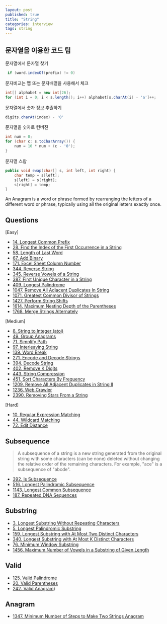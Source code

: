 ```yaml
---
layout: post
published: true
title: "String"
categories: interview
tags: string
---
```


## 문자열을 이용한 코드 팁
문자열에서 문자열 찾기
```java
 if (word.indexOf(prefix) != 0)
```

문자비교는 맵 또는 문자배열을 사용해서 체크
```java
int[] alphabet = new int[26];
for (int i = 0; i < s.length(); i++) alphabet[s.charAt(i) - 'a']++;
```

문자열에서 숫자 정보 추출하기
```java
digits.charAt(index) - '0'
```

문자열을 숫자로 컨버젼
```java
int num = 0;
for (char c: s.toCharArray()) {
    num = 10 * num + (c - '0');
}
```

문자열 스왑
```java
public void swap(char[] s, int left, int right) {
    char temp = s[left];
    s[left] = s[right];
    s[right] = temp; 
}
```

An Anagram is a word or phrase formed by rearranging the letters of a different word or phrase, typically using all the original letters exactly once.

## Questions

[Easy]
- [14. Longest Common Prefix](/interview/2023/06/08/longest-common-prefix/)
- [28. Find the Index of the First Occurrence in a String](/interview/2023/05/01/find-the-index-of-the-first-occurrence-in-a-string/)
- [58. Length of Last Word](/interview/2023/06/08/length-of-last-word/)
- [67. Add Binary](/interview/2023/05/21/add-binary/)
- [171. Excel Sheet Column Number](/interview/2023/05/21/excel-sheet-column-number/)
- [344. Reverse String](/interview/2023/05/01/reverse-string/)
- [345. Reverse Vowels of a String](/interview/2023/05/22/reverse-vowels-of-a-string/)
- [387. First Unique Character in a String](/interview/2023/05/02/first-unique-character-in-a-string/)
- [409. Longest Palindrome](/interview/2023/05/21/longest-palindrome/)
- [1047. Remove All Adjacent Duplicates In String](/interview/2023/05/03/remove-all-adjacent-duplicates-in-string/)
- [1071. Greatest Common Divisor of Strings](/interview/2023/05/21/greatest-common-divisor-of-strings.md)
- [1427. Perform String Shifts](/interview/2023/06/03/perform-string-shifts/)
- [1614. Maximum Nesting Depth of the Parentheses](/interview/2023/05/21/maximum-nesting-depth-of-the-parentheses)
- [1768. Merge Strings Alternately](/interview/2023/05/21/merge-strings-alternately/)

[Medium]
- [8. String to Integer (atoi)](/interview/2023/05/21/string-to-integer-atoi/)
- [49. Group Anagrams](/interview/2023/02/20/group-anagrams/)
- [71. Simplify Path](/interview/2023/05/21/simplify-path/)
- [97. Interleaving String](/interview/2023/05/21/interleaving-string/)
- [139. Word Break](/interview/2023/05/21/word-break/)
- [271. Encode and Decode Strings](/interview/2023/05/21/encode-and-decode-strings/)
- [394. Decode String](/interview/2023/04/11/decode-string/)
- [402. Remove K Digits](/interview/2023/05/21/remove-k-digits/)
- [443. String Compression](/interview/2023/05/21/string-compression/)
- [451. Sort Characters By Frequency](/interview/2023/05/21/sort-characters-by-frequency/)
- [1209. Remove All Adjacent Duplicates in String II](/interview/2023/04/21/remove-all-adjacent-duplicates-in-string-ii/)
- [1236. Web Crawler](/interview/2023/05/21/web-crawler/)
- [2390. Removing Stars From a String](/interview/2023/05/21/removing-stars-from-a-string/)

[Hard]
- [10. Regular Expression Matching](/interview/2023/05/21/regular-expression-matching/)
- [44. Wildcard Matching](/interview/2023/05/21/wildcard-matching/)
- [72. Edit Distance](/interview/2023/05/21/edit-distance/)

## Subsequence
> A subsequence of a string is a new string generated from the original string with some characters (can be none) deleted without changing the relative order of the remaining characters.
  For example, "ace" is a subsequence of "abcde".

- [392. Is Subsequence](/interview/2023/05/21/is-subsequence/)
- [516. Longest Palindromic Subsequence](/interview/2023/05/21/longest-palindromic-subsequence/)
- [1143. Longest Common Subsequence](/interview/2023/05/21/longest-common-subsequence/)
- [187. Repeated DNA Sequences](/interview/2023/04/11/repeated-dna-sequences/)

## Substring

- [3. Longest Substring Without Repeating Characters](/interview/2023/02/21/longest-substring-without-repeating-characters/)
- [5. Longest Palindromic Substring](/interview/2023/04/06/longest-palindromic-substring)
- [159. Longest Substring with At Most Two Distinct Characters](/interview/2023/05/29/longest-substring-with-at-most-two-distinct-characters/)
- [340. Longest Substring with At Most K Distinct Characters](/interview/2023/05/29/longest-substring-with-at-most-k-distinct-characters/)
- [76. Minimum Window Substring](/interview/2023/05/21/minimum-window-substring/)
- [1456. Maximum Number of Vowels in a Substring of Given Length](/interview/2023/06/05/maximum-number-of-vowels-in-a-substring-of-given-length/)

## Valid
- [125. Valid Palindrome](/interview/2023/05/21/valid-palindrome/)
- [20. Valid Parentheses](/interview/2023/05/21/valid-parentheses/)
- [242. Valid Anagram](/interview/2023/05/21/valid-anagram/))

## Anagram
- [1347. Minimum Number of Steps to Make Two Strings Anagram](/interview/2023/04/18/minimum-number-of-steps-to-make-two-strings-anagram/)